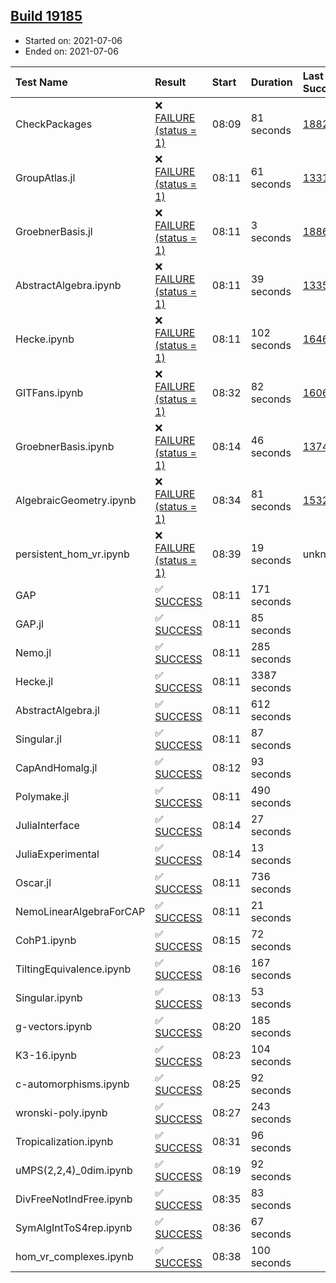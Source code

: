 ## [Build 19185](https://oscarci.mathematik.uni-kl.de/job/oscar/19185/)

* Started on: 2021-07-06
* Ended on: 2021-07-06

| Test Name    | Result | Start | Duration | Last Success | First Failure |
|:-------------|:-------|:------|:---------|:-------------|:--------------|
| CheckPackages | ❌ [FAILURE (status = 1)](https://oscarci.mathematik.uni-kl.de/job/oscar/19185/artifact/logs/build-19185/CheckPackages.log) | 08:09 | 81 seconds | [18822](https://oscarci.mathematik.uni-kl.de/job/oscar/18822/) | [18823](https://oscarci.mathematik.uni-kl.de/job/oscar/18823/) |
| GroupAtlas.jl | ❌ [FAILURE (status = 1)](https://oscarci.mathematik.uni-kl.de/job/oscar/19185/artifact/logs/build-19185/GroupAtlas.jl.log) | 08:11 | 61 seconds | [13311](https://oscarci.mathematik.uni-kl.de/job/oscar/13311/) | [13312](https://oscarci.mathematik.uni-kl.de/job/oscar/13312/) |
| GroebnerBasis.jl | ❌ [FAILURE (status = 1)](https://oscarci.mathematik.uni-kl.de/job/oscar/19185/artifact/logs/build-19185/GroebnerBasis.jl.log) | 08:11 | 3 seconds | [18864](https://oscarci.mathematik.uni-kl.de/job/oscar/18864/) | [18865](https://oscarci.mathematik.uni-kl.de/job/oscar/18865/) |
| AbstractAlgebra.ipynb | ❌ [FAILURE (status = 1)](https://oscarci.mathematik.uni-kl.de/job/oscar/19185/artifact/logs/build-19185/AbstractAlgebra.ipynb.log) | 08:11 | 39 seconds | [13355](https://oscarci.mathematik.uni-kl.de/job/oscar/13355/) | [13356](https://oscarci.mathematik.uni-kl.de/job/oscar/13356/) |
| Hecke.ipynb | ❌ [FAILURE (status = 1)](https://oscarci.mathematik.uni-kl.de/job/oscar/19185/artifact/logs/build-19185/Hecke.ipynb.log) | 08:11 | 102 seconds | [16463](https://oscarci.mathematik.uni-kl.de/job/oscar/16463/) | [16464](https://oscarci.mathematik.uni-kl.de/job/oscar/16464/) |
| GITFans.ipynb | ❌ [FAILURE (status = 1)](https://oscarci.mathematik.uni-kl.de/job/oscar/19185/artifact/logs/build-19185/GITFans.ipynb.log) | 08:32 | 82 seconds | [16068](https://oscarci.mathematik.uni-kl.de/job/oscar/16068/) | [16069](https://oscarci.mathematik.uni-kl.de/job/oscar/16069/) |
| GroebnerBasis.ipynb | ❌ [FAILURE (status = 1)](https://oscarci.mathematik.uni-kl.de/job/oscar/19185/artifact/logs/build-19185/GroebnerBasis.ipynb.log) | 08:14 | 46 seconds | [13748](https://oscarci.mathematik.uni-kl.de/job/oscar/13748/) | [13749](https://oscarci.mathematik.uni-kl.de/job/oscar/13749/) |
| AlgebraicGeometry.ipynb | ❌ [FAILURE (status = 1)](https://oscarci.mathematik.uni-kl.de/job/oscar/19185/artifact/logs/build-19185/AlgebraicGeometry.ipynb.log) | 08:34 | 81 seconds | [15322](https://oscarci.mathematik.uni-kl.de/job/oscar/15322/) | [15323](https://oscarci.mathematik.uni-kl.de/job/oscar/15323/) |
| persistent_hom_vr.ipynb | ❌ [FAILURE (status = 1)](https://oscarci.mathematik.uni-kl.de/job/oscar/19185/artifact/logs/build-19185/persistent_hom_vr.ipynb.log) | 08:39 | 19 seconds | unknown | unknown |
| GAP | ✅ [SUCCESS](https://oscarci.mathematik.uni-kl.de/job/oscar/19185/artifact/logs/build-19185/GAP.log) | 08:11 | 171 seconds |  |  |
| GAP.jl | ✅ [SUCCESS](https://oscarci.mathematik.uni-kl.de/job/oscar/19185/artifact/logs/build-19185/GAP.jl.log) | 08:11 | 85 seconds |  |  |
| Nemo.jl | ✅ [SUCCESS](https://oscarci.mathematik.uni-kl.de/job/oscar/19185/artifact/logs/build-19185/Nemo.jl.log) | 08:11 | 285 seconds |  |  |
| Hecke.jl | ✅ [SUCCESS](https://oscarci.mathematik.uni-kl.de/job/oscar/19185/artifact/logs/build-19185/Hecke.jl.log) | 08:11 | 3387 seconds |  |  |
| AbstractAlgebra.jl | ✅ [SUCCESS](https://oscarci.mathematik.uni-kl.de/job/oscar/19185/artifact/logs/build-19185/AbstractAlgebra.jl.log) | 08:11 | 612 seconds |  |  |
| Singular.jl | ✅ [SUCCESS](https://oscarci.mathematik.uni-kl.de/job/oscar/19185/artifact/logs/build-19185/Singular.jl.log) | 08:11 | 87 seconds |  |  |
| CapAndHomalg.jl | ✅ [SUCCESS](https://oscarci.mathematik.uni-kl.de/job/oscar/19185/artifact/logs/build-19185/CapAndHomalg.jl.log) | 08:12 | 93 seconds |  |  |
| Polymake.jl | ✅ [SUCCESS](https://oscarci.mathematik.uni-kl.de/job/oscar/19185/artifact/logs/build-19185/Polymake.jl.log) | 08:11 | 490 seconds |  |  |
| JuliaInterface | ✅ [SUCCESS](https://oscarci.mathematik.uni-kl.de/job/oscar/19185/artifact/logs/build-19185/JuliaInterface.log) | 08:14 | 27 seconds |  |  |
| JuliaExperimental | ✅ [SUCCESS](https://oscarci.mathematik.uni-kl.de/job/oscar/19185/artifact/logs/build-19185/JuliaExperimental.log) | 08:14 | 13 seconds |  |  |
| Oscar.jl | ✅ [SUCCESS](https://oscarci.mathematik.uni-kl.de/job/oscar/19185/artifact/logs/build-19185/Oscar.jl.log) | 08:11 | 736 seconds |  |  |
| NemoLinearAlgebraForCAP | ✅ [SUCCESS](https://oscarci.mathematik.uni-kl.de/job/oscar/19185/artifact/logs/build-19185/NemoLinearAlgebraForCAP.log) | 08:11 | 21 seconds |  |  |
| CohP1.ipynb | ✅ [SUCCESS](https://oscarci.mathematik.uni-kl.de/job/oscar/19185/artifact/logs/build-19185/CohP1.ipynb.log) | 08:15 | 72 seconds |  |  |
| TiltingEquivalence.ipynb | ✅ [SUCCESS](https://oscarci.mathematik.uni-kl.de/job/oscar/19185/artifact/logs/build-19185/TiltingEquivalence.ipynb.log) | 08:16 | 167 seconds |  |  |
| Singular.ipynb | ✅ [SUCCESS](https://oscarci.mathematik.uni-kl.de/job/oscar/19185/artifact/logs/build-19185/Singular.ipynb.log) | 08:13 | 53 seconds |  |  |
| g-vectors.ipynb | ✅ [SUCCESS](https://oscarci.mathematik.uni-kl.de/job/oscar/19185/artifact/logs/build-19185/g-vectors.ipynb.log) | 08:20 | 185 seconds |  |  |
| K3-16.ipynb | ✅ [SUCCESS](https://oscarci.mathematik.uni-kl.de/job/oscar/19185/artifact/logs/build-19185/K3-16.ipynb.log) | 08:23 | 104 seconds |  |  |
| c-automorphisms.ipynb | ✅ [SUCCESS](https://oscarci.mathematik.uni-kl.de/job/oscar/19185/artifact/logs/build-19185/c-automorphisms.ipynb.log) | 08:25 | 92 seconds |  |  |
| wronski-poly.ipynb | ✅ [SUCCESS](https://oscarci.mathematik.uni-kl.de/job/oscar/19185/artifact/logs/build-19185/wronski-poly.ipynb.log) | 08:27 | 243 seconds |  |  |
| Tropicalization.ipynb | ✅ [SUCCESS](https://oscarci.mathematik.uni-kl.de/job/oscar/19185/artifact/logs/build-19185/Tropicalization.ipynb.log) | 08:31 | 96 seconds |  |  |
| uMPS(2,2,4)_0dim.ipynb | ✅ [SUCCESS](https://oscarci.mathematik.uni-kl.de/job/oscar/19185/artifact/logs/build-19185/uMPS-2-2-4-_0dim.ipynb.log) | 08:19 | 92 seconds |  |  |
| DivFreeNotIndFree.ipynb | ✅ [SUCCESS](https://oscarci.mathematik.uni-kl.de/job/oscar/19185/artifact/logs/build-19185/DivFreeNotIndFree.ipynb.log) | 08:35 | 83 seconds |  |  |
| SymAlgIntToS4rep.ipynb | ✅ [SUCCESS](https://oscarci.mathematik.uni-kl.de/job/oscar/19185/artifact/logs/build-19185/SymAlgIntToS4rep.ipynb.log) | 08:36 | 67 seconds |  |  |
| hom_vr_complexes.ipynb | ✅ [SUCCESS](https://oscarci.mathematik.uni-kl.de/job/oscar/19185/artifact/logs/build-19185/hom_vr_complexes.ipynb.log) | 08:38 | 100 seconds |  |  |
